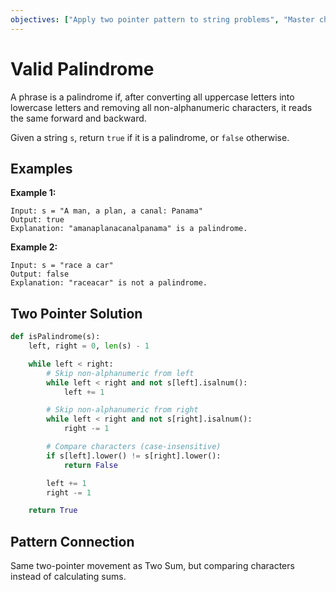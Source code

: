 ```yaml
---
objectives: ["Apply two pointer pattern to string problems", "Master character comparison logic", "Handle string preprocessing"]
---
```


# Valid Palindrome

A phrase is a palindrome if, after converting all uppercase letters into lowercase letters and removing all non-alphanumeric characters, it reads the same forward and backward.

Given a string `s`, return `true` if it is a palindrome, or `false` otherwise.

## Examples

**Example 1:**
```
Input: s = "A man, a plan, a canal: Panama"
Output: true
Explanation: "amanaplanacanalpanama" is a palindrome.
```

**Example 2:**
```
Input: s = "race a car"
Output: false
Explanation: "raceacar" is not a palindrome.
```

## Two Pointer Solution

```python
def isPalindrome(s):
    left, right = 0, len(s) - 1

    while left < right:
        # Skip non-alphanumeric from left
        while left < right and not s[left].isalnum():
            left += 1

        # Skip non-alphanumeric from right
        while left < right and not s[right].isalnum():
            right -= 1

        # Compare characters (case-insensitive)
        if s[left].lower() != s[right].lower():
            return False

        left += 1
        right -= 1

    return True
```

## Pattern Connection

Same two-pointer movement as Two Sum, but comparing characters instead of calculating sums.
